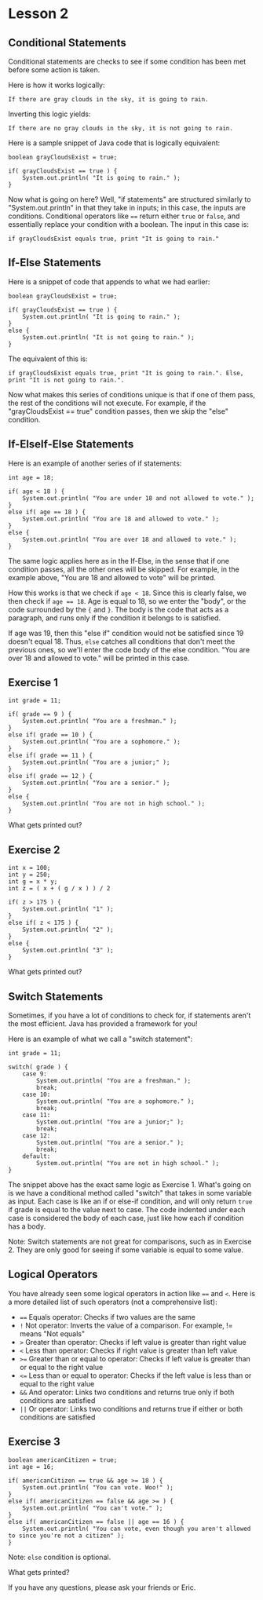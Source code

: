 # Lesson 2
## Conditional Statements ##
Conditional statements are checks to see if some condition has been met before some action is taken.

Here is how it works logically:
```
If there are gray clouds in the sky, it is going to rain.
```

Inverting this logic yields:
```
If there are no gray clouds in the sky, it is not going to rain.
```

Here is a sample snippet of Java code that is logically equivalent:
```
boolean grayCloudsExist = true;

if( grayCloudsExist == true ) {
    System.out.println( "It is going to rain." );
}
```

Now what is going on here? Well, "if statements" are structured similarly to "System.out.println" in that
they take in inputs; in this case, the inputs are conditions. Conditional operators like ```==```
return either ```true``` or ```false```, and essentially replace your condition with a boolean.
The input in this case is:
```
if grayCloudsExist equals true, print "It is going to rain."
```

## If-Else Statements ##
Here is a snippet of code that appends to what we had earlier:
```
boolean grayCloudsExist = true;

if( grayCloudsExist == true ) {
    System.out.println( "It is going to rain." );
}
else {
    System.out.println( "It is not going to rain." );
}
```

The equivalent of this is:
```
if grayCloudsExist equals true, print "It is going to rain.". Else, print "It is not going to rain.".
```

Now what makes this series of conditions unique is that if one of them pass, the rest of the conditions
will not execute. For example, if the "grayCloudsExist == true" condition passes, then we skip the
"else" condition.

## If-ElseIf-Else Statements ##
Here is an example of another series of if statements:
```
int age = 18;

if( age < 18 ) {
    System.out.println( "You are under 18 and not allowed to vote." );
}
else if( age == 18 ) {
    System.out.println( "You are 18 and allowed to vote." );
}
else {
    System.out.println( "You are over 18 and allowed to vote." );
}
```

The same logic applies here as in the If-Else, in the sense that if one condition passes, all the other
ones will be skipped. For example, in the example above, "You are 18 and allowed to vote" will be printed.

How this works is that we check if ```age < 18```. Since this is clearly false, we then check if
```age == 18```. Age is equal to 18, so we enter the "body", or the code surrounded by the ```{``` and
```}```. The body is the code that acts as a paragraph, and runs only if the condition it belongs to
is satisfied.

If age was 19, then this "else if" condition would not be satisfied since 19 doesn't equal 18. Thus,
```else``` catches all conditions that don't meet the previous ones, so we'll enter the code body of
the else condition. "You are over 18 and allowed to vote." will be printed in this case.

## Exercise 1 ##
```
int grade = 11;

if( grade == 9 ) {
    System.out.println( "You are a freshman." );
}
else if( grade == 10 ) {
    System.out.println( "You are a sophomore." );
}
else if( grade == 11 ) {
    System.out.println( "You are a junior;" );
}
else if( grade == 12 ) {
    System.out.println( "You are a senior." );
}
else {
    System.out.println( "You are not in high school." );
}
```
What gets printed out?

## Exercise 2 ##
```
int x = 100;
int y = 250;
int g = x * y;
int z = ( x + ( g / x ) ) / 2

if( z > 175 ) {
    System.out.println( "1" );
}
else if( z < 175 ) {
    System.out.println( "2" );
}
else {
    System.out.println( "3" );
}
```
What gets printed out?

## Switch Statements ##
Sometimes, if you have a lot of conditions to check for, if statements aren't the most efficient. Java
has provided a framework for you!

Here is an example of what we call a "switch statement":
```
int grade = 11;

switch( grade ) {
    case 9:
        System.out.println( "You are a freshman." );
        break;
    case 10:
        System.out.println( "You are a sophomore." );
        break;
    case 11:
        System.out.println( "You are a junior;" );
        break;
    case 12:
        System.out.println( "You are a senior." );
        break;
    default:
        System.out.println( "You are not in high school." );
}
```

The snippet above has the exact same logic as Exercise 1. What's going on is we have a conditional
method called "switch" that takes in some variable as input. Each case is like an if or else-if
condition, and will only return ```true``` if grade is equal to the value next to case. The code
indented under each case is considered the body of each case, just like how each if condition has a
body.

Note: Switch statements are not great for comparisons, such as in Exercise 2. They are only good
for seeing if some variable is equal to some value.

## Logical Operators ##
You have already seen some logical operators in action like ```==``` and ```<```. Here is a more
detailed list of such operators (not a comprehensive list):
* ```==``` Equals operator: Checks if two values are the same
* ```!``` Not operator: Inverts the value of a comparison. For example, != means "Not equals"
* ```>``` Greater than operator: Checks if left value is greater than right value
* ```<``` Less than operator: Checks if right value is greater than left value
* ```>=``` Greater than or equal to operator: Checks if left value is greater than or equal to the right value
* ```<=``` Less than or equal to operator: Checks if the left value is less than or equal to the right value
* ```&&``` And operator: Links two conditions and returns true only if both conditions are satisfied
* ```||``` Or operator: Links two conditions and returns true if either or both conditions are satisfied

## Exercise 3 ##
```
boolean americanCitizen = true;
int age = 16;

if( americanCitizen == true && age >= 18 ) {
    System.out.println( "You can vote. Woo!" );
}
else if( americanCitizen == false && age >= ) {
    System.out.println( "You can't vote." );
}
else if( americanCitizen == false || age == 16 ) {
    System.out.println( "You can vote, even though you aren't allowed to since you're not a citizen" );
}
```
Note: ```else``` condition is optional.

What gets printed?

If you have any questions, please ask your friends or Eric.